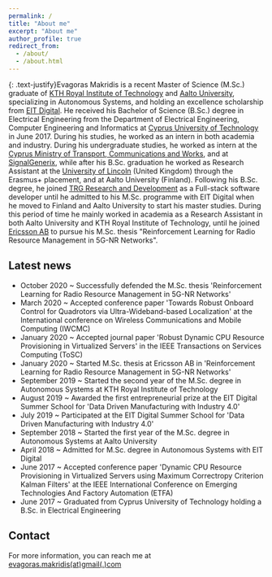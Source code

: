 ```yaml
---
permalink: /
title: "About me"
excerpt: "About me"
author_profile: true
redirect_from: 
  - /about/
  - /about.html
---
```


{: .text-justify}Evagoras Makridis is a recent Master of Science (M.Sc.) graduate of [KTH Royal Institute of Technology](https://kth.se) and [Aalto University](https://www.aalto.fi), specializing in Autonomous Systems, and holding an excellence scholarship from [EIT Digital](https://www.eitdigital.eu). He received his Bachelor of Science (B.Sc.) degree in Electrical Engineering from the Department of Electrical Engineering, Computer Engineering and Informatics at [Cyprus University of Technology](https://www.cut.ac.cy) in June 2017. During his studies, he worked as an intern in both academia and industry. During his undergraduate studies, he worked as intern at the [Cyprus Ministry of Transport, Communications and Works](http://www.mcw.gov.cy), and at [SignalGenerix](https://www.signalgenerix.com), while after his B.Sc. graduation he worked as Research Assistant at the [University of Lincoln](https://www.lincoln.ac.uk) (United Kingdom) through the Erasmus+ placement, and at Aalto University (Finland). Following his B.Sc. degree, he joined [TRG Research and Development](https://www.trgint.com) as a Full-stack software developer until he admitted to his M.Sc. programme with EIT Digital when he moved to Finland and Aalto University to start his master studies. During this period of time he mainly worked in academia as a Research Assistant in both Aalto University and KTH Royal Institute of Technology, until he joined [Ericsson AB](https://www.ericsson.com/en) to pursue his M.Sc. thesis "Reinforcement Learning for Radio Resource Management in 5G-NR Networks".

Latest news
------
- October 2020 ~ Successfully defended the M.Sc. thesis 'Reinforcement Learning for Radio Resource Management in 5G-NR Networks'
- March 2020 ~ Accepted conference paper 'Towards Robust Onboard Control for Quadrotors via Ultra-Wideband-based Localization' at the International conference on Wireless Communications and Mobile Computing (IWCMC)
- January 2020 ~ Accepted journal paper 'Robust Dynamic CPU Resource Provisioning in Virtualized Servers' in the IEEE Transactions on Services Computing (ToSC)
- January 2020 ~ Started M.Sc. thesis at Ericsson AB in 'Reinforcement Learning for Radio Resource Management in 5G-NR Networks'
- September 2019 ~ Started the second year of the M.Sc. degree in Autonomous Systems at KTH Royal Institute of Technology
- August 2019 ~ Awarded the first entrepreneurial prize at the EIT Digital Summer School for 'Data Driven Manufacturing with Industry 4.0'
- July 2019 ~ Participated at the EIT Digital Summer School for 'Data Driven Manufacturing with Industry 4.0'
- September 2018 ~ Started the first year of the M.Sc. degree in Autonomous Systems at Aalto University
- April 2018 ~ Admitted for M.Sc. degree in Autonomous Systems with EIT Digital
- June 2017 ~ Accepted conference paper 'Dynamic CPU Resource Provisioning in Virtualized Servers using Maximum Correctropy Criterion Kalman Filters' at the IEEE International Conference on Emerging Technologies And Factory Automation (ETFA)
- June 2017 ~ Graduated from Cyprus University of Technology holding a B.Sc. in Electrical Engineering

Contact
------
For more information, you can reach me at [evagoras.makridis(at)gmail(.)com](mailto:evagoras.makridis@gmail.com)
